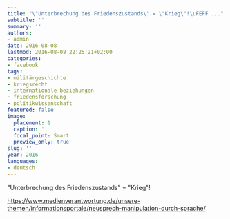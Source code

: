 ```yaml
---
title: "\"Unterbrechung des Friedenszustands\" = \"Krieg\"!\uFEFF ..."
subtitle: ''
summary: ''
authors:
- admin
date: 2016-08-08
lastmod: 2016-08-08 22:25:21+02:00
categories:
- facebook
tags:
- militärgeschichte
- kriegsrecht
- internationale beziehungen
- friedensforschung
- politikwissenschaft
featured: false
image:
  placement: 1
  caption: ''
  focal_point: Smart
  preview_only: true
slug: ''
year: 2016
languages:
- deutsch
---
```


"Unterbrechung des Friedenszustands" = "Krieg"!﻿

https://www.medienverantwortung.de/unsere-themen/informationsportale/neusprech-manipulation-durch-sprache/